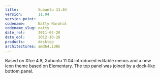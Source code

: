 ```yaml
---
title:         Xubuntu 11.04
version:       11.04
version_point:
codename:      Natty Narwhal
codename_slug: natty
date_rel:      2011-04-28
date_eol:      2012-10-28
products:      desktop
architectures: amd64,i386
---
```


Based on Xfce 4.8, Xubuntu 11.04 introduced editable menus and a new icon theme based on Elementary. The top panel was joined by a dock-like bottom panel.
